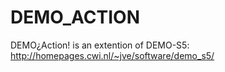 # DEMO_ACTION
DEMO¿Action! is an extention of DEMO-S5:
http://homepages.cwi.nl/~jve/software/demo_s5/
